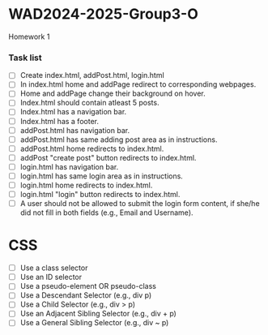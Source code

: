 # WAD2024-2025-Group3-O
Homework 1


### Task list

- [ ] Create index.html, addPost.html, login.html
- [ ] In index.html home and addPage redirect to corresponding webpages.
- [ ] Home and addPage change their background on hover.
- [ ] Index.html should contain atleast 5 posts.
- [ ] Index.html has a navigation bar.
- [ ] Index.html has a footer.
- [ ] addPost.html has navigation bar.
- [ ] addPost.html has same adding post area as in instructions.
- [ ] addPost.html home redirects to index.html.
- [ ] addPost "create post" button redirects to index.html.
- [ ] login.html has navigation bar.
- [ ] login.html has same login area as in instructions.
- [ ] login.html home redirects to index.html.
- [ ] login.html "login" button redirects to index.html.
- [ ] A user should not be allowed to submit the login form content, if she/he did not fill in both fields (e.g., Email and Username).
# CSS
- [ ] Use a class selector
- [ ] Use an ID selector
- [ ] Use a pseudo-element OR pseudo-class
- [ ] Use a Descendant Selector (e.g., div p)
- [ ] Use a Child Selector (e.g., div > p)
- [ ] Use an Adjacent Sibling Selector (e.g., div + p)
- [ ] Use a General Sibling Selector (e.g., div ~ p) 
